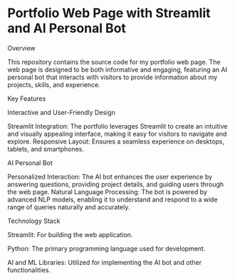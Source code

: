 # Portfolio Web Page with Streamlit and AI Personal Bot
Overview

This repository contains the source code for my portfolio web page. 
The web page is designed to be both informative and engaging, featuring an
AI personal bot that interacts with visitors to provide information about my projects, skills, and experience.

Key Features

Interactive and User-Friendly Design

Streamlit Integration: The portfolio leverages Streamlit to create an intuitive and visually appealing interface, making it easy for visitors to navigate and explore.
Responsive Layout: Ensures a seamless experience on desktops, tablets, and smartphones.


AI Personal Bot

Personalized Interaction: The AI bot enhances the user experience by answering questions, providing project details, and guiding users through the web page.
Natural Language Processing: The bot is powered by advanced NLP models, enabling it to understand and respond to a wide range of queries naturally and accurately.


Technology Stack

Streamlit: For building the web application.

Python: The primary programming language used for development.

AI and ML Libraries: Utilized for implementing the AI bot and other functionalities.
